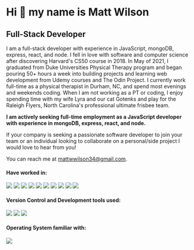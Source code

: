 # Hi 👋 my name is Matt Wilson

## Full-Stack Developer

I am a full-stack developer with experience in JavaScript, mongoDB, express, react, and node. I fell in love with software and computer science after discovering Harvard's CS50 course in 2018. In May of 2021, I graduated from Duke Universities Physical Therapy program and began pouring 50+ hours a week into building projects and learning web development from Udemy courses and The Odin Project. I currently work full-time as a physical therapist in Durham, NC, and spend most evenings and weekends coding. When I am not working as a PT or coding, I enjoy spending time with my wife Lyra and our cat Gotenks and play for the Raleigh Flyers, North Carolina's professional ultimate frisbee team.

**I am actively seeking full-time employment as a JavaScript developer with experience in mongoDB, express, react, and node.**

If your company is seeking a passionate software developer to join your team or an individual looking to collaborate on a personal/side project I would love to hear from you! 

You can reach me at mattwwilson34@gmail.com.

#### Have worked in:
<p>
  <img src="https://img.shields.io/badge/JavaScript-F7DF1E?logo=JavaScript&logoColor=white&style=flat" />
  <img src="https://img.shields.io/badge/MongoDB-47A248?logo=MongoDB&logoColor=white&style=flat" />
  <img src="https://img.shields.io/badge/Express-000000?logo=Express&logoColor=white&style=flat" />
  <img src="https://img.shields.io/badge/React-61DAFB?logo=React&logoColor=white&style=flat" />
  <img src="https://img.shields.io/badge/React Router-CA4245?logo=ReactRouter&logoColor=white&style=flat" />
  <img src="https://img.shields.io/badge/Node.js-339933?logo=Node.js&logoColor=white&style=flat" />
  <img src="https://img.shields.io/badge/HTML5-E34F26?logo=HTML5&logoColor=white&style=flat" />
  <img src="https://img.shields.io/badge/CSS3-1572B6?logo=CSS3&logoColor=white&style=flat" />
  <img src="https://img.shields.io/badge/MySQL-4479A1?logo=MySQL&logoColor=white&style=flat" />
  <img src="https://img.shields.io/badge/Jest-C21325?logo=Jest&logoColor=white&style=flat" />
</p>

#### Version Control and Development tools used:
<p>
  <img src="https://img.shields.io/badge/Git-F05032?logo=Git&logoColor=white&style=flat" />
  <img src="https://img.shields.io/badge/GitHub-181717?logo=GitHub&logoColor=white&style=flat" />
  <img src="https://img.shields.io/badge/Visual Studio Code-007ACC?logo=VisualStudioCode&logoColor=white&style=flat" />
</p>

#### Operating System familiar with:
<p>
  <img src="https://img.shields.io/badge/macOS-000000?logo=macOS&logoColor=white&style=flat" />
</p>



